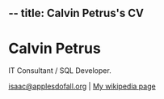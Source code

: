 --
title: Calvin Petrus's CV
---
# Calvin Petrus
IT Consultant / SQL Developer.

<div id="webaddress">
<a href="reinardcalvin@gmail.com">isaac@applesdofall.org</a>
| <a href="https://www.linkedin.com/in/reinardcalvin/">My wikipedia page</a>
</div>
